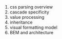 1. css parsing overview
2. cascade specificity
3. value processing
4. inheritance
5. visual formatting model
6. BEM and architecture